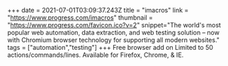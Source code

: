 +++
date = 2021-07-01T03:09:37.243Z
title = "imacros"
link = "https://www.progress.com/imacros"
thumbnail = "https://www.progress.com/favicon.ico?v=2"
snippet="The world's most popular web automation, data extraction, and web testing solution – now with Chromium browser technology for supporting all modern websites."
tags = ["automation","testing"]
+++
Free browser add on
Limited to 50 actions/commands/lines. 
Available for Firefox, Chrome, & IE.

